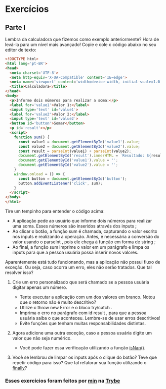 # Exercícios

## Parte I

Lembra da calculadora que fizemos como exemplo anteriormente? Hora de levá-la para um nível mais avançado!
Copie e cole o código abaixo no seu editor de texto:

```html
<!DOCTYPE html>
<html lang='pt-BR'>
<head>
  <meta charset='UTF-8'>
  <meta http-equiv='X-UA-Compatible' content='IE=edge'>
  <meta name='viewport' content='width=device-width, initial-scale=1.0'>
  <title>Calculadora</title>
</head>
<body>
  <p>Informe dois números para realizar a soma:</p>
  <label for='value1'>Valor 1:</label>
  <input type='text' id='value1'>
  <label for='value2'>Valor 2:</label>
  <input type='text' id='value2'>
  <button id='button'>Somar</button>
  <p id='result'></p>
  <script>
    function sum() {
      const value1 = document.getElementById('value1').value;
      const value2 = document.getElementById('value2').value;
      const result = parseInt(value1) + parseInt(value2);
      document.getElementById('result').innerHTML = `Resultado: ${result}`;
      document.getElementById('value1').value = '';
      document.getElementById('value2').value = '';
    }
    window.onload = () => {
      const button = document.getElementById('button');
      button.addEventListener('click', sum);
    }
  </script>
</body>
</html>
```

Tire um tempinho para entender o código acima:
   * A aplicação pede ao usuário que informe dois números para realizar uma soma. Esses números são inseridos através dos inputs ;
   * Ao clicar o botão, a função sum é chamada, capturando o valor escrito nos inputs e realizando a operação. Antes, é necessária a conversão do valor usando o parseInt , pois ele chega à função em forma de string ;
   * Ao final, a função sum imprime o valor em um parágrafo e limpa os inputs para que a pessoa usuária possa inserir novos valores.

Aparentemente está tudo funcionando, mas a aplicação não possui fluxo de exceção. Ou seja, caso ocorra um erro, eles não serão tratados. Que tal resolver isso?
1. Crie um erro personalizado que será chamado se a pessoa usuária digitar apenas um número.
   * Tente executar a aplicação com um dos valores em branco. Notou que o retorno não é muito descritivo?
   * Utilize o throw new Error e o bloco try/catch .
   * Imprima o erro no parágrafo com id result , para que a pessoa usuária saiba o que aconteceu. Lembre-se de usar erros descritivos!
   * Evite funções que tenham muitas responsabilidades distintas.

2. Agora adicione uma outra exceção, caso a pessoa usuária digite um valor que não seja numérico.
   * Você pode fazer essa verificação utilizando a função [isNan()](https://developer.mozilla.org/pt-BR/docs/Web/JavaScript/Reference/Global_Objects/isNaN).

3. Você se lembrou de limpar os inputs após o clique do botão? Teve que repetir código para isso? Que tal refatorar sua função utilizando o [finally](https://developer.mozilla.org/pt-BR/docs/Web/JavaScript/Reference/Statements/try...catch#the_finally_clause)?

### Esses exercícios foram feitos por [min](https://www.linkedin.com/in/jonathanrei5/) na [Trybe](https://www.betrybe.com/)

